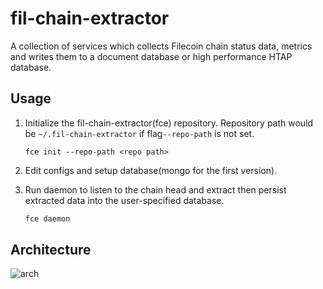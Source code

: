 # fil-chain-extractor
A collection of services which collects Filecoin chain status data, metrics and writes them to a document database or high performance HTAP database.

## Usage

1. Initialize the fil-chain-extractor(fce) repository. Repository path would be `~/.fil-chain-extractor` if flag`--repo-path` is not set.

    ```
    fce init --repo-path <repo path>
    ```

2. Edit configs and setup database(mongo for the first version).

3. Run daemon to listen to the chain head and extract then persist extracted data into the user-specified database.

   ```bash
   fce daemon
   ```


## Architecture

![arch](./assets/arch.png)
